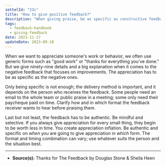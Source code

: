 ```yaml
---
zettelId: "23c"
title: "How to give positive feedback?"
description: "When giving praise, be as specific as constructive feedback. Be mindful when and how to give it."
tags:
  - feedback-handbook
  - giving-feedback
date: 2021-11-27
updateDate: 2023-09-18
---
```


When we want to appreciate someone's work or behavior, we often use generic forms such as "good work" or "thanks for everything you've done." But we give ninety-nine details and a big explanation when it comes to the negative feedback that focuses on improvements. The appreciation has to be as specific as the negative ones.

Only being specific is not enough; the delivery method is important, and it depends on the person who receives the feedback. Some people need an email to the whole team or public praise in a meeting; some only need their paycheque paid on time. Clarify how and in which format the feedback receiver wants to hear before praising them.

Last but not least, the feedback has to be authentic. Be mindful and selective. If you always give appreciation for every small thing, they begin to be worth less in time. You create appreciation inflation. Be authentic and specific on *when* you are going to give appreciation in *which* form. The format and timing combination can vary; use whatever suits the person and the situation best.

---

- **Source(s):** Thanks for The Feedback by Douglas Stone & Sheila Heen
